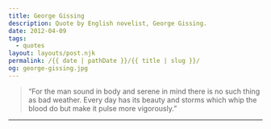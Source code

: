 ```yaml
---
title: George Gissing
description: Quote by English novelist, George Gissing.
date: 2012-04-09
tags: 
  - quotes
layout: layouts/post.njk
permalink: /{{ date | pathDate }}/{{ title | slug }}/
og: george-gissing.jpg
---
```


> “For the man sound in body and serene in mind there is no such thing as bad weather. Every day has its beauty and storms which whip the blood do but make it pulse more vigorously.”

---
